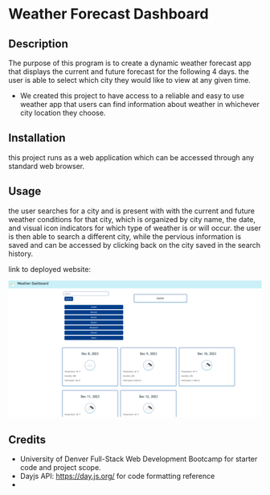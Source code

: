 # Weather Forecast Dashboard

## Description

The purpose of this program is to create a dynamic weather forecast app that displays the current and future forecast for the following 4 days. the user is able to select which city they would like to view at any given time.

- We created this project to have access to a reliable and easy to use weather app that users can find information about weather in whichever city location they choose.

## Installation

this project runs as a web application which can be accessed through any standard web browser.

## Usage

the user searches for a city and is present with with the current and future weather conditions for that city, which is organized by city name, the date, and visual icon indicators for which type of weather is or will occur. the user is then able to search a different city, while the pervious information is saved and can be accessed by clicking back on the city saved in the search history.

link to deployed website:

![screenshot of web function](./assets/webpageCapture.png/)

## Credits

- University of Denver Full-Stack Web Development Bootcamp for starter code and project scope.
- Dayjs API: https://day.js.org/ for code formatting reference
-
